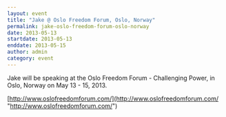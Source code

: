 ```yaml
---
layout: event
title: "Jake @ Oslo Freedom Forum, Oslo, Norway"
permalink: jake-oslo-freedom-forum-oslo-norway
date: 2013-05-13
startdate: 2013-05-13
enddate: 2013-05-15
author: admin
category: event
---
```


Jake will be speaking at the Oslo Freedom Forum - Challenging Power, in Oslo, Norway on May 13 - 15, 2013.

[http://www.oslofreedomforum.com/](http://www.oslofreedomforum.com/ "http://www.oslofreedomforum.com/")

